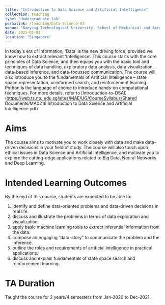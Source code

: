 ```yaml
---
title: "Introduction to Data Science and Artificial Intelligence"
collection: teaching
type: "Undergraduate lab"
permalink: /teaching/Data-Science-AI
venue: "Nanyang Technological University, School of Mechanical and Aerospace Engineering"
date: 2021-01-01
location: "Singapore"
---
```

In today's era of Information, ‘Data’ is the new driving force, provided we know how to extract relevant ‘Intelligence’. This course starts with the core principles of Data Science, and then equips you with the basic tool and techniques of data handling, exploratory data analysis, data visualization, data-based inference, and data-focussed communication. The course will also introduce you to the fundamentals of Artificial Intelligence – state space representation, uninformed search, and reinforcement learning. Python is the language of choice to introduce hands-on computational techniques. For more details, refer to [Introduction-to-DSAI](https://web.ts.ntu.edu.sg/sites/MAE/UG/CourseSyllabus/Shared Documents/MA0218 Introduction to Data Science and Artificial Intelligence.pdf)



Aims
======
The course aims to motivate you to work closely with data and make data-driven decisions in your field of study. The course will also touch upon ethical issues in Data Science and Artificial Intelligence, and motivate you to explore the cutting-edge applications related to Big Data, Neural Networks and Deep Learning. 

Intended Learning Outcomes
======
By the end of this course, students are expected to be able to:
1. identify and define data-oriented problems and data-driven decisions in real life.
2. discuss and illustrate the problems in terms of data exploration and visualization.
3. apply basic machine learning tools to extract inferential information from the data.
4. compose an engaging “data-story” to communicate the problem and the inference.
5. outline the roles and requirements of artificial intelligence in practical applications.
6. discuss and explain fundamentals of state space search and reinforcement learning.


TA Duration
======
Taught the course for 2 years/4 semesters from Jan-2020 to Dec-2021.